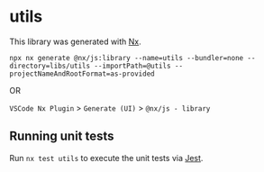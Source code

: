 # utils

This library was generated with [Nx](https://nx.dev).

```
npx nx generate @nx/js:library --name=utils --bundler=none --directory=libs/utils --importPath=@utils --projectNameAndRootFormat=as-provided
```

OR

`VSCode Nx Plugin` > `Generate (UI)` > `@nx/js - library`
## Running unit tests

Run `nx test utils` to execute the unit tests via [Jest](https://jestjs.io).
